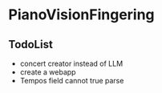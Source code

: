 # PianoVisionFingering

## TodoList

- concert creator instead of LLM 
- create a webapp
- Tempos field cannot true parse 